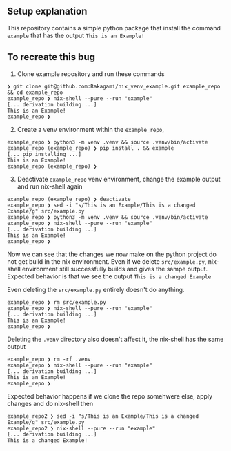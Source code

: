 ## Setup explanation

This repository contains a simple python package that install the command `example` that has the output `This is an Example!`

## To recreate this bug

1. Clone example repository and run these commands

```
❯ git clone git@github.com:Rakagami/nix_venv_example.git example_repo && cd example_repo
example_repo ❯ nix-shell --pure --run "example"
[... derivation building ...]
This is an Example!
example_repo ❯
```

2. Create a venv environment within the `example_repo`, 

```
example_repo ❯ python3 -m venv .venv && source .venv/bin/activate
example_repo (example_repo) ❯ pip install . && example
[... pip installing ...]
This is an Example!
example_repo (example_repo) ❯
```

3. Deactivate `example_repo` venv environment, change the example output and run nix-shell again

```
example_repo (example_repo) ❯ deactivate
example_repo ❯ sed -i "s/This is an Example/This is a changed Example/g" src/example.py
example_repo ❯ python3 -m venv .venv && source .venv/bin/activate
example_repo ❯ nix-shell --pure --run "example"
[... derivation building ...]
This is an Example!
example_repo ❯
```

Now we can see that the changes we now make on the python project do not get build in the nix environment. Even if we delete `src/example.py`, nix-shell environment still successfully builds and gives the sampe output.
Expected behavior is that we see the output `This is a changed Example`

Even deleting the `src/example.py` entirely doesn't do anything.
```
example_repo ❯ rm src/example.py
example_repo ❯ nix-shell --pure --run "example"
[... derivation building ...]
This is an Example!
example_repo ❯
```

Deleting the `.venv` directory also doesn't affect it, the nix-shell has the same output

```
example_repo ❯ rm -rf .venv
example_repo ❯ nix-shell --pure --run "example"
[... derivation building ...]
This is an Example!
example_repo ❯
```

Expected behavior happens if we clone the repo somehwere else, apply changes and do nix-shell then

```
example_repo2 ❯ sed -i "s/This is an Example/This is a changed Example/g" src/example.py
example_repo2 ❯ nix-shell --pure --run "example"
[... derivation building ...]
This is a changed Example!
```
